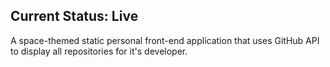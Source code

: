 ## Current Status: Live
A space-themed static personal front-end application that uses GitHub API to display all repositories for it's developer.
